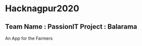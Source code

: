 # Hacknagpur2020
## Team Name : PassionIT                             Project : Balarama

An App for the Farmers
